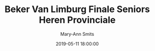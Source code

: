 ---
layout: album
title: Beker Van Limburg Finale Seniors Heren Provinciale
description: Beker Van Limburg Finale Seniors Heren Provinciale tussen Hades BBC Hasselt en Hasselt BT.
date: 2019-05-11 18:00:00
cover: /albums/2019-05-11-Beker-Van-Limburg-Finale-HSE-Prov/thumbnails/DSC_0710_bis.jpg
author: Mary-Ann Smits
pagination: 
  enabled: true
  images: true
  imageLayout: image
  itemsPerPage: 256
---